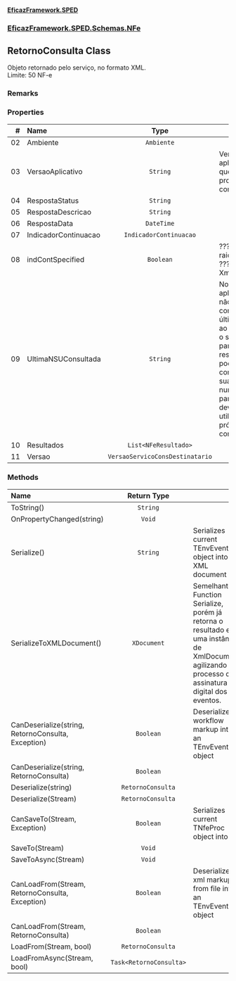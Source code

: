 #### [EficazFramework.SPED](EficazFrameworkSPED.md 'EficazFramework SPED')
### [EficazFramework.SPED.Schemas.NFe](EficazFramework.SPED.Schemas.NFe.md 'EficazFramework.SPED.Schemas.NFe')

## RetornoConsulta Class

Objeto retornado pelo serviço, no formato XML.  
Limite: 50 NF-e

### Remarks
### Properties

| # | Name | Type | |
| ---: | :--- | :---: | :--- |
| 02 | Ambiente | `Ambiente` |  |
| 03 | VersaoAplicativo | `String` | Versão do aplicativo que processou a consulta |
| 04 | RespostaStatus | `String` |  |
| 05 | RespostaDescricao | `String` |  |
| 06 | RespostaData | `DateTime` |  |
| 07 | IndicadorContinuacao | `IndicadorContinuacao` |  |
| 08 | indContSpecified | `Boolean` | ??? Que raios é isso ???            Vide XmlIgnore |
| 09 | UltimaNSUConsultada | `String` | No caso do aplicativo não conhecer a última NSU ao requerer o serviço,            à partir deste resultado ele pode controlar sua numeração para ser            devidamente utilizada na próxima consulta. |
| 10 | Resultados | `List<NFeResultado>` |  |
| 11 | Versao | `VersaoServicoConsDestinatario` |  |
### Methods

| Name | Return Type | |
| :--- | :---: | :--- |
| ToString() | `String` |  |
| OnPropertyChanged(string) | `Void` |  |
| Serialize() | `String` | Serializes current TEnvEvento object into an XML document |
| SerializeToXMLDocument() | `XDocument` | Semelhante À Function Serialize, porém já retorna o resultado            em uma instância de XmlDocument, agilizando o processo de assinatura            digital dos eventos. |
| CanDeserialize(string, RetornoConsulta, Exception) | `Boolean` | Deserializes workflow markup into an TEnvEvento object |
| CanDeserialize(string, RetornoConsulta) | `Boolean` |  |
| Deserialize(string) | `RetornoConsulta` |  |
| Deserialize(Stream) | `RetornoConsulta` |  |
| CanSaveTo(Stream, Exception) | `Boolean` | Serializes current TNfeProc object into file |
| SaveTo(Stream) | `Void` |  |
| SaveToAsync(Stream) | `Void` |  |
| CanLoadFrom(Stream, RetornoConsulta, Exception) | `Boolean` | Deserializes xml markup from file into an TEnvEvento object |
| CanLoadFrom(Stream, RetornoConsulta) | `Boolean` |  |
| LoadFrom(Stream, bool) | `RetornoConsulta` |  |
| LoadFromAsync(Stream, bool) | `Task<RetornoConsulta>` |  |
